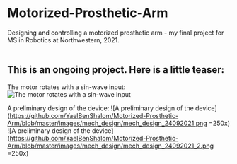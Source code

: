 # Motorized-Prosthetic-Arm
Designing and controlling a motorized prosthetic arm - my final project for MS in Robotics at Northwestern, 2021.
<br><br>

## This is an ongoing project. Here is a little teaser:

The motor rotates with a sin-wave input:
![The motor rotates with a sin-wave input](https://github.com/YaelBenShalom/Motorized-Prosthetic-Arm/blob/master/images/motor_control/motor_rotating_sine_wave.gif)


A preliminary design of the device:
![A preliminary design of the device](https://github.com/YaelBenShalom/Motorized-Prosthetic-Arm/blob/master/images/mech_design/mech_design_24092021.png =250x)
![A preliminary design of the device](https://github.com/YaelBenShalom/Motorized-Prosthetic-Arm/blob/master/images/mech_design/mech_design_24092021_2.png =250x)
